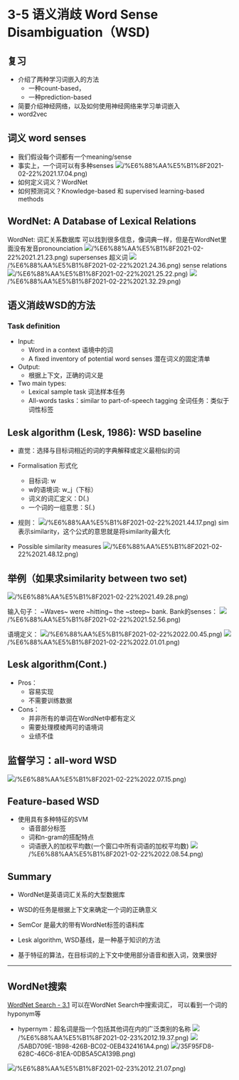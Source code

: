 # 3-5 语义消歧 Word Sense Disambiguation（WSD)

## 复习
* 介绍了两种学习词嵌入的方法
	* 一种count-based，
	* 一种prediction-based
* 简要介绍神经网络，以及如何使用神经网络来学习单词嵌入
* word2vec
 

## 词义 word senses
* 我们假设每个词都有一个meaning/sense
* 事实上，一个词可以有多种senses
![](3-5%20%E8%AF%AD%E4%B9%89%E6%B6%88%E6%AD%A7%20Word%20Sense%20Disambiguation%EF%BC%88WSD)/%E6%88%AA%E5%B1%8F2021-02-22%2021.17.04.png)
* 如何定义词义？WordNet
* 如何预测词义？Knowledge-based 和 supervised learning-based methods

## WordNet: A Database of Lexical Relations 
WordNet: 词汇关系数据库
可以找到很多信息，像词典一样，但是在WordNet里面没有发音pronounciation
![](3-5%20%E8%AF%AD%E4%B9%89%E6%B6%88%E6%AD%A7%20Word%20Sense%20Disambiguation%EF%BC%88WSD)/%E6%88%AA%E5%B1%8F2021-02-22%2021.21.23.png)
supersenses 超义词
![](3-5%20%E8%AF%AD%E4%B9%89%E6%B6%88%E6%AD%A7%20Word%20Sense%20Disambiguation%EF%BC%88WSD)/%E6%88%AA%E5%B1%8F2021-02-22%2021.24.36.png)
sense relations 
![](3-5%20%E8%AF%AD%E4%B9%89%E6%B6%88%E6%AD%A7%20Word%20Sense%20Disambiguation%EF%BC%88WSD)/%E6%88%AA%E5%B1%8F2021-02-22%2021.25.22.png)
![](3-5%20%E8%AF%AD%E4%B9%89%E6%B6%88%E6%AD%A7%20Word%20Sense%20Disambiguation%EF%BC%88WSD)/%E6%88%AA%E5%B1%8F2021-02-22%2021.32.29.png)

## 语义消歧WSD的方法
### Task definition
* Input:
	* Word in a context 语境中的词
	* A fixed inventory of potential word senses 潜在词义的固定清单
* Output:
	* 根据上下文，正确的词义是
* Two main types:
	* Lexical sample task 词法样本任务
	* All-words tasks：similar to part-of-speech tagging 
	全词任务：类似于词性标签

## Lesk algorithm (Lesk, 1986): WSD baseline 
* 直觉：选择与目标词相近的词的字典解释或定义最相似的词
* Formalisation 形式化
	* 目标词: w
	* w的语境词: w_j（下标）
	* 词义的词汇定义：D(.)
	* 一个词的一组意思：S(.)

* 规则：
![](3-5%20%E8%AF%AD%E4%B9%89%E6%B6%88%E6%AD%A7%20Word%20Sense%20Disambiguation%EF%BC%88WSD)/%E6%88%AA%E5%B1%8F2021-02-22%2021.44.17.png)
sim表示similarity，这个公式的意思就是将similarity最大化
* Possible similarity measures 
![](3-5%20%E8%AF%AD%E4%B9%89%E6%B6%88%E6%AD%A7%20Word%20Sense%20Disambiguation%EF%BC%88WSD)/%E6%88%AA%E5%B1%8F2021-02-22%2021.48.12.png)


## 举例（如果求similarity between two set)
![](3-5%20%E8%AF%AD%E4%B9%89%E6%B6%88%E6%AD%A7%20Word%20Sense%20Disambiguation%EF%BC%88WSD)/%E6%88%AA%E5%B1%8F2021-02-22%2021.49.28.png)

输入句子： ~Waves~ were ~hitting~ the ~steep~ bank.
Bank的senses：
![](3-5%20%E8%AF%AD%E4%B9%89%E6%B6%88%E6%AD%A7%20Word%20Sense%20Disambiguation%EF%BC%88WSD)/%E6%88%AA%E5%B1%8F2021-02-22%2021.52.56.png)

语境定义：
![](3-5%20%E8%AF%AD%E4%B9%89%E6%B6%88%E6%AD%A7%20Word%20Sense%20Disambiguation%EF%BC%88WSD)/%E6%88%AA%E5%B1%8F2021-02-22%2022.00.45.png)
![](3-5%20%E8%AF%AD%E4%B9%89%E6%B6%88%E6%AD%A7%20Word%20Sense%20Disambiguation%EF%BC%88WSD)/%E6%88%AA%E5%B1%8F2021-02-22%2022.01.01.png)

## Lesk algorithm(Cont.)
* Pros：
	* 容易实现
	* 不需要训练数据
* Cons：
	* 并非所有的单词在WordNet中都有定义
	* 需要处理模棱两可的语境词
	* 业绩不佳

##  监督学习：all-word WSD
![](3-5%20%E8%AF%AD%E4%B9%89%E6%B6%88%E6%AD%A7%20Word%20Sense%20Disambiguation%EF%BC%88WSD)/%E6%88%AA%E5%B1%8F2021-02-22%2022.07.15.png)

## Feature-based WSD 
* 使用具有多种特征的SVM
	* 语音部分标签
	* 词和n-gram的搭配特点
	* 词语嵌入的加权平均数(一个窗口中所有词语的加权平均数)
![](3-5%20%E8%AF%AD%E4%B9%89%E6%B6%88%E6%AD%A7%20Word%20Sense%20Disambiguation%EF%BC%88WSD)/%E6%88%AA%E5%B1%8F2021-02-22%2022.08.54.png)

## Summary 
* WordNet是英语词汇关系的大型数据库 

* WSD的任务是根据上下文来确定一个词的正确意义 

* SemCor 是最大的带有WordNet标签的语料库

* Lesk algorithm, WSD基线，是一种基于知识的方法

* 基于特征的算法，在目标词的上下文中使用部分语音和嵌入词，效果很好

 
- - - -
## WordNet搜索
[WordNet Search - 3.1](http://wordnetweb.princeton.edu/perl/webwn)
可以在WordNet Search中搜索词汇，
可以看到一个词的hyponym等

* hypernym：超名词是指一个包括其他词在内的广泛类别的名称
![](3-5%20%E8%AF%AD%E4%B9%89%E6%B6%88%E6%AD%A7%20Word%20Sense%20Disambiguation%EF%BC%88WSD)/%E6%88%AA%E5%B1%8F2021-02-23%2012.19.37.png)
![](3-5%20%E8%AF%AD%E4%B9%89%E6%B6%88%E6%AD%A7%20Word%20Sense%20Disambiguation%EF%BC%88WSD)/5ABD709E-1B98-426B-BC02-0EB4324161A4.png)
![](3-5%20%E8%AF%AD%E4%B9%89%E6%B6%88%E6%AD%A7%20Word%20Sense%20Disambiguation%EF%BC%88WSD)/35F95FD8-628C-46C6-81EA-0DB5A5CA139B.png)



![](3-5%20%E8%AF%AD%E4%B9%89%E6%B6%88%E6%AD%A7%20Word%20Sense%20Disambiguation%EF%BC%88WSD)/%E6%88%AA%E5%B1%8F2021-02-23%2012.21.07.png)
